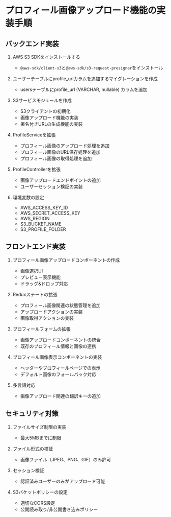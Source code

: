 

# プロフィール画像アップロード機能の実装手順

## バックエンド実装

1. AWS S3 SDKをインストールする
   - `@aws-sdk/client-s3`と`@aws-sdk/s3-request-presigner`をインストール

2. ユーザーテーブルにprofile_urlカラムを追加するマイグレーションを作成
   - usersテーブルにprofile_url (VARCHAR, nullable) カラムを追加

3. S3サービスモジュールを作成
   - S3クライアントの初期化
   - 画像アップロード機能の実装
   - 署名付きURLの生成機能の実装

4. ProfileServiceを拡張
   - プロフィール画像のアップロード処理を追加
   - プロフィール画像のURL保存処理を追加
   - プロフィール画像の取得処理を追加

5. ProfileControllerを拡張
   - 画像アップロードエンドポイントの追加
   - ユーザーセッション検証の実装

6. 環境変数の設定
   - AWS_ACCESS_KEY_ID
   - AWS_SECRET_ACCESS_KEY
   - AWS_REGION
   - S3_BUCKET_NAME
   - S3_PROFILE_FOLDER

## フロントエンド実装

1. プロフィール画像アップロードコンポーネントの作成
   - 画像選択UI
   - プレビュー表示機能
   - ドラッグ&ドロップ対応

2. Reduxステートの拡張
   - プロフィール画像関連の状態管理を追加
   - アップロードアクションの実装
   - 画像取得アクションの実装

3. プロフィールフォームの拡張
   - 画像アップロードコンポーネントの統合
   - 既存のプロフィール情報と画像の連携

4. プロフィール画像表示コンポーネントの実装
   - ヘッダーやプロフィールページでの表示
   - デフォルト画像のフォールバック対応

5. 多言語対応
   - 画像アップロード関連の翻訳キーの追加

## セキュリティ対策

1. ファイルサイズ制限の実装
   - 最大5MBまでに制限

2. ファイル形式の検証
   - 画像ファイル（JPEG、PNG、GIF）のみ許可

3. セッション検証
   - 認証済みユーザーのみがアップロード可能

4. S3バケットポリシーの設定
   - 適切なCORS設定
   - 公開読み取り/非公開書き込みポリシー
